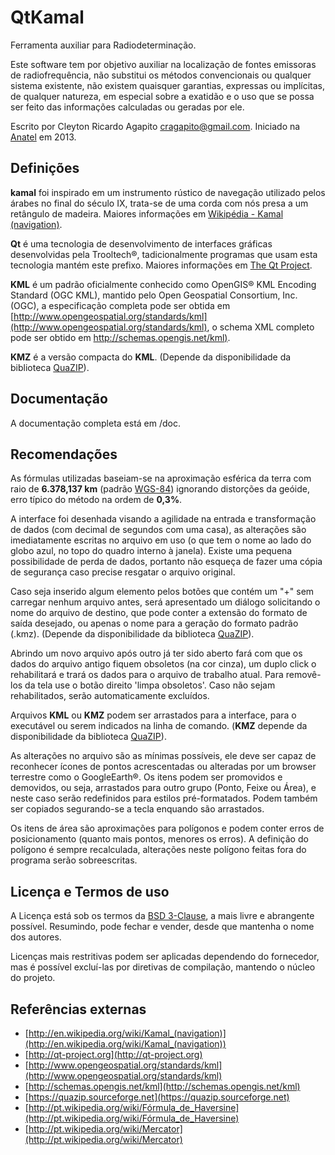 # QtKamal

Ferramenta auxiliar para Radiodeterminação.

Este software tem por objetivo auxiliar na localização de fontes emissoras de radiofrequência, não substitui os métodos convencionais ou qualquer sistema existente, não existem quaisquer garantias, expressas ou implícitas, de qualquer natureza, em especial sobre a exatidão e o uso que se possa ser feito das informações calculadas ou geradas por ele.

Escrito por Cleyton Ricardo Agapito <cragapito@gmail.com>. Iniciado na [Anatel](https://www.anatel.gov.br) em 2013.

## Definições

**kamal** foi inspirado em um instrumento rústico de navegação utilizado pelos árabes no final do século IX, trata-se de uma corda com nós presa a um retângulo de madeira. Maiores informações em [Wikipédia - Kamal (navigation)](http://en.wikipedia.org/wiki/Kamal_(navigation)).

**Qt** é uma tecnologia de desenvolvimento de interfaces gráficas desenvolvidas pela Trooltech®, tadicionalmente programas que usam esta tecnologia mantém este prefixo. Maiores informações em [The Qt Project](http://qt-project.org).

**KML** é um padrão oficialmente conhecido como OpenGIS® KML Encoding Standard (OGC KML), mantido pelo Open Geospatial Consortium, Inc. (OGC), a especificação completa pode ser obtida em [http://www.opengeospatial.org/standards/kml](http://www.opengeospatial.org/standards/kml), o schema XML completo pode ser obtido em [http://schemas.opengis.net/kml)](http://schemas.opengis.net/kml). 

**KMZ** é a versão compacta do **KML**. (Depende da disponibilidade da biblioteca [QuaZIP](https://quazip.sourceforge.net)).

## Documentação

A documentação completa está em /doc.

## Recomendações

As fórmulas utilizadas baseiam-se na aproximação esférica da terra com raio de **6.378,137 km** (padrão [WGS-84](https://pt.wikipedia.org/wiki/WGS84)) ignorando distorções da geóide, erro típico do método na ordem de **0,3%**.

A interface foi desenhada visando a agilidade na entrada e transformação de dados (com decimal de segundos com uma casa), as alterações são imediatamente escritas no arquivo em uso (o que tem o nome ao lado do globo azul, no topo do quadro interno à janela). Existe uma pequena possibilidade de perda de dados, portanto não esqueça de fazer uma cópia de segurança caso precise resgatar o arquivo original.

Caso seja inserido algum elemento pelos botões que contém um "+" sem carregar nenhum arquivo antes, será apresentado um diálogo solicitando o nome do arquivo de destino, que pode conter a extensão do formato de saída desejado, ou apenas o nome para a geração do formato padrão (.kmz). (Depende da disponibilidade da biblioteca [QuaZIP](https://quazip.sourceforge.net)).

Abrindo um novo arquivo após outro já ter sido aberto fará com que os dados do arquivo antigo fiquem obsoletos (na cor cinza), um duplo click o rehabilitará e trará os dados para o arquivo de trabalho atual. Para removê-los da tela use o botão direito 'limpa obsoletos'. Caso não sejam rehabilitados, serão automaticamente excluídos.

Arquivos **KML** ou **KMZ** podem ser arrastados para a interface, para o executável ou serem indicados na linha de comando. (**KMZ** depende da disponibilidade da biblioteca [QuaZIP](https://quazip.sourceforge.net)).

As alterações no arquivo são as mínimas possíveis, ele deve ser capaz de reconhecer ícones de pontos acrescentadas ou alteradas por um browser terrestre como o GoogleEarth®. Os itens podem ser promovidos e demovidos, ou seja, arrastados para outro grupo (Ponto, Feixe ou Área), e neste caso serão redefinidos para estilos pré-formatados. Podem também ser copiados segurando-se a tecla <Ctrl> enquando são arrastados.

Os itens de área são aproximações para polígonos e podem conter erros de posicionamento (quanto mais pontos, menores os erros). A definição do polígono é sempre recalculada, alterações neste polígono feitas fora do programa serão sobreescritas.

## Licença e Termos de uso

A Licença está sob os termos da [BSD 3-Clause](https://opensource.org/license/bsd-3-clause), a mais livre e abrangente possível. Resumindo, pode fechar e vender, desde que mantenha o nome dos autores.

Licenças mais restritivas podem ser aplicadas dependendo do fornecedor, mas é possível excluí-las por diretivas de compilação, mantendo o núcleo do projeto.

## Referências externas

* [http://en.wikipedia.org/wiki/Kamal_(navigation)](http://en.wikipedia.org/wiki/Kamal_(navigation))
* [http://qt-project.org](http://qt-project.org)
* [http://www.opengeospatial.org/standards/kml](http://www.opengeospatial.org/standards/kml)
* [http://schemas.opengis.net/kml](http://schemas.opengis.net/kml)
* [https://quazip.sourceforge.net](https://quazip.sourceforge.net)
* [http://pt.wikipedia.org/wiki/Fórmula_de_Haversine](http://pt.wikipedia.org/wiki/Fórmula_de_Haversine)
* [http://pt.wikipedia.org/wiki/Mercator](http://pt.wikipedia.org/wiki/Mercator)
